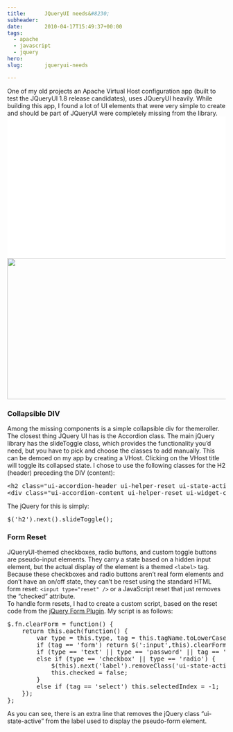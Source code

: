 ```yaml
---
title:      JQueryUI needs&#8230;
subheader:  
date:       2010-04-17T15:49:37+00:00
tags:
  - apache
  - javascript
  - jquery
hero:       
slug:       jqueryui-needs

---
```



<p>One of my old projects an Apache Virtual Host configuration app (built to test the JQueryUI 1.8 release candidates), uses JQueryUI heavily. While building this app, I found a lot of UI elements that were very simple to create and should be part of JQueryUI were completely missing from the library.<br />
<a href="http://davidosomething.com/content/uploads/apachevhost.png"><img src="data:image/gif;base64,R0lGODdhAQABAPAAAP///wAAACwAAAAAAQABAEACAkQBADs=" data-lazy-type="image" data-lazy-src="http://davidosomething.com/content/uploads/apachevhost-590x326.png" alt="" title="Apache VHost Configurator" width="590" height="326" class="lazy lazy-hidden aligncenter size-medium wp-image-308" /><noscript><img src="http://davidosomething.com/content/uploads/apachevhost-590x326.png" alt="" title="Apache VHost Configurator" width="590" height="326" class="aligncenter size-medium wp-image-308" /></noscript></a></p>
<h3>Collapsible DIV</h3>
<p>Among the missing components is a simple collapsible div for themeroller. The closest thing JQuery UI has is the Accordion class. The main jQuery library has the slideToggle class, which provides the functionality you&#8217;d need, but you have to pick and choose the classes to add manually. This can be demoed on my app by creating a VHost. Clicking on the VHost title will toggle its collapsed state. I chose to use the following classes for the H2 (header) preceding the DIV (content):</p>
<pre class="brush: xml">&lt;h2 class="ui-accordion-header ui-helper-reset ui-state-active ui-corner-top">header&lt;/h2>
&lt;div class="ui-accordion-content ui-helper-reset ui-widget-content ui-corner-bottom ui-accordion-content-active">content&lt;/div></pre>
<p>The jQuery for this is simply:</p>
<pre class="brush: js">$('h2').next().slideToggle();</pre>
<h3>Form Reset</h3>
<p>JQueryUI-themed checkboxes, radio buttons, and custom toggle buttons are pseudo-input elements. They carry a state based on a hidden input element, but the actual display of the element is a themed <code>&lt;label&gt;</code> tag. Because these checkboxes and radio buttons aren&#8217;t real form elements and don&#8217;t have an on/off state, they can&#8217;t be reset using the standard HTML form reset: <code>&lt;input type="reset" /&gt;</code> or a JavaScript reset that just removes the &#8220;checked&#8221; attribute.<br />
To handle form resets, I had to create a custom script, based on the reset code from the <a href="http://jquery.malsup.com/form/">jQuery Form Plugin</a>. My script is as follows:</p>
<pre class="brush: js">
$.fn.clearForm = function() {
	return this.each(function() {
		var type = this.type, tag = this.tagName.toLowerCase();
		if (tag == 'form') return $(':input',this).clearForm();
		if (type == 'text' || type == 'password' || tag == 'textarea') this.value = '';
		else if (type == 'checkbox' || type == 'radio') {
			$(this).next('label').removeClass('ui-state-active');
			this.checked = false;
		}
		else if (tag == 'select') this.selectedIndex = -1;
	});
};
</pre>
<p>As you can see, there is an extra line that removes the jQuery class &#8220;ui-state-active&#8221; from the label used to display the pseudo-form element.</p>

